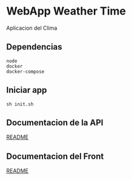# WebApp Weather Time

Aplicacion del Clima

## Dependencias

    node
    docker
    docker-compose

## Iniciar app

    sh init.sh

## Documentacion de la API

<a href="https://github.com/cgcoronel/telecom/tree/master/api-back">README</a>

## Documentacion del Front

<a href="https://github.com/cgcoronel/telecom/tree/master/front">README</a>
